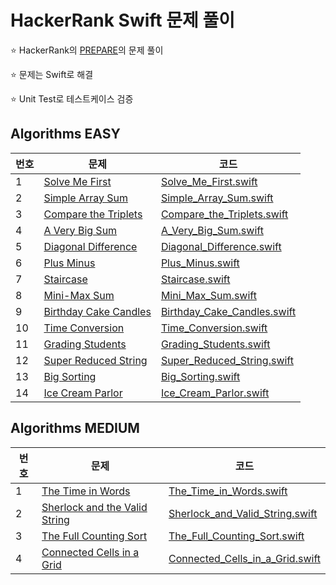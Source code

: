 # HackerRank Swift 문제 풀이

⭐️ HackerRank의 [PREPARE](https://www.hackerrank.com/dashboard)의 문제 풀이

⭐️ 문제는 Swift로 해결

⭐️ Unit Test로 테스트케이스 검증


## Algorithms EASY
| 번호 | 문제 | 코드 |
| --- | --- | --- |
| 1 | [Solve Me First](https://www.hackerrank.com/challenges/solve-me-first) | [Solve_Me_First.swift](HackerRank_Swift/HackerRank_Swift/Algorithms/Easy/Solve_Me_First.swift) |
| 2 | [Simple Array Sum](https://www.hackerrank.com/challenges/simple-array-sum) | [Simple_Array_Sum.swift](HackerRank_Swift/HackerRank_Swift/Algorithms/Easy/Simple_Array_Sum.swift) |
| 3 | [Compare the Triplets](https://www.hackerrank.com/challenges/compare-the-triplets) | [Compare_the_Triplets.swift](HackerRank_Swift/HackerRank_Swift/Algorithms/Easy/Compare_the_Triplets.swift) |
| 4 | [A Very Big Sum](https://www.hackerrank.com/challenges/a-very-big-sum) | [A_Very_Big_Sum.swift](HackerRank_Swift/HackerRank_Swift/Algorithms/Easy/A_Very_Big_Sum.swift) |
| 5 | [Diagonal Difference](https://www.hackerrank.com/challenges/diagonal-difference) | [Diagonal_Difference.swift](HackerRank_Swift/HackerRank_Swift/Algorithms/Easy/Diagonal_Difference.swift) |
| 6 | [Plus Minus](https://www.hackerrank.com/challenges/plus-minus) | [Plus_Minus.swift](HackerRank_Swift/HackerRank_Swift/Algorithms/Easy/Plus_Minus.swift) |
| 7 | [Staircase](https://www.hackerrank.com/challenges/staircase) | [Staircase.swift](HackerRank_Swift/HackerRank_Swift/Algorithms/Easy/Staircase.swift) |
| 8 | [Mini-Max Sum](https://www.hackerrank.com/challenges/mini-max-sum) | [Mini_Max_Sum.swift](HackerRank_Swift/HackerRank_Swift/Algorithms/Easy/Mini_Max_Sum.swift) |
| 9 | [Birthday Cake Candles](https://www.hackerrank.com/challenges/birthday-cake-candles) | [Birthday_Cake_Candles.swift](HackerRank_Swift/HackerRank_Swift/Algorithms/Easy/Birthday_Cake_Candles.swift) |
| 10 | [Time Conversion](https://www.hackerrank.com/challenges/time-conversion) | [Time_Conversion.swift](HackerRank_Swift/HackerRank_Swift/Algorithms/Easy/Time_Conversion.swift) |
| 11 | [Grading Students](https://www.hackerrank.com/challenges/grading) | [Grading_Students.swift](HackerRank_Swift/HackerRank_Swift/Algorithms/Easy/Grading_Students.swift) |
| 12 | [Super Reduced String](https://www.hackerrank.com/challenges/reduced-string) | [Super_Reduced_String.swift](HackerRank_Swift/HackerRank_Swift/Algorithms/Easy/Super_Reduced_String.swift) |
| 13 | [Big Sorting](https://www.hackerrank.com/challenges/big-sorting) | [Big_Sorting.swift](HackerRank_Swift/HackerRank_Swift/Algorithms/Easy/Big_Sorting.swift) |
| 14 | [Ice Cream Parlor](https://www.hackerrank.com/challenges/icecream-parlor) | [Ice_Cream_Parlor.swift](HackerRank_Swift/HackerRank_Swift/Algorithms/Easy/Ice_Cream_Parlor.swift) |


## Algorithms MEDIUM
| 번호 | 문제 | 코드 |
| --- | --- | --- |
| 1 | [The Time in Words](https://www.hackerrank.com/challenges/the-time-in-words) | [The_Time_in_Words.swift](HackerRank_Swift/HackerRank_Swift/Algorithms/Easy/The_Time_in_Words.swift) |
| 2 | [Sherlock and the Valid String](https://www.hackerrank.com/challenges/sherlock-and-valid-string) | [Sherlock_and_Valid_String.swift](HackerRank_Swift/HackerRank_Swift/Algorithms/Easy/Sherlock_and_Valid_String.swift) |
| 3 | [The Full Counting Sort](https://www.hackerrank.com/challenges/countingsort4) | [The_Full_Counting_Sort.swift](HackerRank_Swift/HackerRank_Swift/Algorithms/Easy/The_Full_Counting_Sort.swift) |
| 4 | [Connected Cells in a Grid](https://www.hackerrank.com/challenges/connected-cell-in-a-grid) | [Connected_Cells_in_a_Grid.swift](HackerRank_Swift/HackerRank_Swift/Algorithms/Easy/Connected_Cells_in_a_Grid.swift) |

